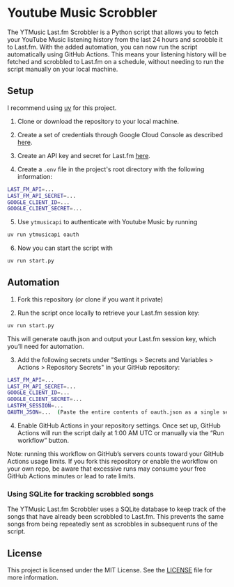 # Youtube Music Scrobbler

The YTMusic Last.fm Scrobbler is a Python script that allows you to fetch
your YouTube Music listening history from the last 24 hours and scrobble
it to Last.fm. With the added automation, you can now run the script automatically using GitHub Actions. This means your listening history will be fetched and scrobbled to Last.fm on a schedule, without needing to run the script manually on your local machine.

## Setup

I recommend using [uv](https://docs.astral.sh/uv/) for this project.

1. Clone or download the repository to your local machine.

2. Create a set of credentials through Google Cloud Console as described
[here](https://ytmusicapi.readthedocs.io/en/stable/setup/oauth.html).

3. Create an API key and secret for Last.fm
[here](https://www.last.fm/api/account/create).

4. Create a `.env` file in the project's root directory with the following
information:

```sh
LAST_FM_API=...
LAST_FM_API_SECRET=...
GOOGLE_CLIENT_ID=...
GOOGLE_CLIENT_SECRET=...
```

5. Use `ytmusicapi` to authenticate with Youtube Music by running

```sh
uv run ytmusicapi oauth
```

6. Now you can start the script with

```sh
uv run start.py
```

## Automation

1. Fork this repository (or clone if you want it private)

2. Run the script once locally to retrieve your Last.fm session key:

```sh
uv run start.py
```

This will generate oauth.json and output your Last.fm session key, which you’ll need for automation.

3. Add the following secrets under "Settings > Secrets and Variables > Actions > Repository Secrets" in your GitHub repository:

```sh
LAST_FM_API=...
LAST_FM_API_SECRET=...
GOOGLE_CLIENT_ID=...
GOOGLE_CLIENT_SECRET=...
LASTFM_SESSION=...
OAUTH_JSON=...  (Paste the entire contents of oauth.json as a single secret)
```

4. Enable GitHub Actions in your repository settings. Once set up, GitHub Actions will run the script daily at 1:00 AM UTC or manually via the “Run workflow” button.

Note: running this workflow on GitHub’s servers counts toward your GitHub Actions usage limits. If you fork this repository or enable the workflow on your own repo, be aware that excessive runs may consume your free GitHub Actions minutes or lead to rate limits.

### Using SQLite for tracking scrobbled songs

The YTMusic Last.fm Scrobbler uses a SQLite database to keep track of the
songs that have already been scrobbled to Last.fm. This prevents the same
songs from being repeatedly sent as scrobbles in subsequent runs of the
script.

## License

This project is licensed under the MIT License. See the [LICENSE](LICENSE)
file for more information.

